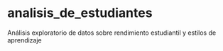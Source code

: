 # analisis_de_estudiantes
Análisis exploratorio de datos sobre rendimiento estudiantil y estilos de aprendizaje
